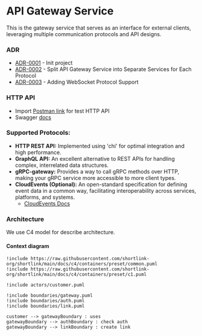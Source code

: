 # API Gateway Service

This is the gateway service that serves as an interface for external clients, 
leveraging multiple communication protocols and API designs.

### ADR

- [ADR-0001](./docs/ADR/decisions/0001-init.md) - Init project
- [ADR-0002](./docs/ADR/decisions/0002-split-api-gateway-service-into-separate-services-for-each-protocol.md) - Split API Gateway Service into Separate Services for Each Protocol
- [ADR-0003](./docs/ADR/decisions/0003-adding-websocket-protocol-support.md) - Adding WebSocket Protocol Support

### HTTP API

+ Import [Postman link](./docs/postman/shortlink.postman_collection.json) for test HTTP API
+ Swagger [docs](https://shortlink-org.gitlab.io/shortlink)

### Supported Protocols:

- **HTTP REST API:** Implemented using 'chi' for optimal integration and high performance.
- **GraphQL API:** An excellent alternative to REST APIs for handling complex, interrelated data structures.
- **gRPC-gateway:** Provides a way to call gRPC methods over HTTP, making your gRPC service more accessible to more client types.
- **CloudEvents (Optional):** An open-standard specification for defining event data in a common way, facilitating interoperability across services, platforms, and systems.
    - [CloudEvents Docs](https://cloudevents.io/)

### Architecture

We use C4 model for describe architecture.

#### Context diagram

```plantuml
!include https://raw.githubusercontent.com/shortlink-org/shortlink/main/docs/c4/containers/preset/common.puml
!include https://raw.githubusercontent.com/shortlink-org/shortlink/main/docs/c4/containers/preset/c1.puml

!include actors/customer.puml

!include boundaries/gateway.puml
!include boundaries/auth.puml
!include boundaries/link.puml

customer --> gatewayBoundary : uses
gatewayBoundary --> authBoundary : check auth
gatewayBoundary --> linkBoundary : create link
```
